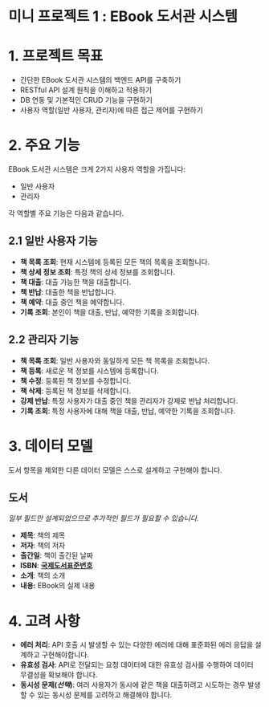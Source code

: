 # 미니 프로젝트 1 : EBook 도서관 시스템

# 1. 프로젝트 목표

- 간단한 EBook 도서관 시스템의 백엔드 API를 구축하기
- RESTful API 설계 원칙을 이해하고 적용하기
- DB 연동 및 기본적인 CRUD 기능을 구현하기
- 사용자 역할(일반 사용자, 관리자)에 따른 접근 제어를 구현하기

# 2. 주요 기능

EBook 도서관 시스템은 크게 2가지 사용자 역할을 가집니다:

- 일반 사용자
- 관리자

각 역할별 주요 기능은 다음과 같습니다.

## 2.1 일반 사용자 기능

- **책 목록 조회**: 현재 시스템에 등록된 모든 책의 목록을 조회합니다.
- **책 상세 정보 조회**: 특정 책의 상세 정보를 조회합니다.
- **책 대출**: 대출 가능한 책을 대출합니다.
- **책 반납**: 대출한 책을 반납합니다.
- **책 예약**: 대출 중인 책을 예약합니다.
- **기록 조회**: 본인이 책을 대출, 반납, 예약한 기록을 조회합니다.

## 2.2 관리자 기능

- **책 목록 조회**: 일반 사용자와 동일하게 모든 책 목록을 조회합니다.
- **책 등록**: 새로운 책 정보를 시스템에 등록합니다.
- **책 수정**: 등록된 책 정보를 수정합니다.
- **책 삭제**: 등록된 책 정보를 삭제합니다.
- **강제 반납**: 특정 사용자가 대출 중인 책을 관리자가 강제로 반납 처리합니다.
- **기록 조회**: 특정 사용자에 대해 책을 대출, 반납, 예약한 기록을 조회합니다.

# 3. 데이터 모델

도서 항목을 제외한 다른 데이터 모델은 스스로 설계하고 구현해야 합니다.

## 도서

*일부 필드만 설계되었으므로 추가적인 필드가 필요할 수 있습니다.*

- **제목**: 책의 제목
- **저자**: 책의 저자
- **출간일**: 책이 출간된 날짜
- **ISBN**: [**국제도서표준번호**](https://ko.wikipedia.org/wiki/%EA%B5%AD%EC%A0%9C%ED%91%9C%EC%A4%80%EB%8F%84%EC%84%9C%EB%B2%88%ED%98%B8)
- **소개**: 책의 소개
- **내용:** EBook의 실제 내용

# 4. 고려 사항

- **에러 처리**: API 호출 시 발생할 수 있는 다양한 에러에 대해 표준화된 에러 응답을 설계하고 구현해야합니다.
- **유효성 검사**: API로 전달되는 요청 데이터에 대한 유효성 검사를 수행하여 데이터 무결성을 확보해야 합니다.
- **동시성 문제(*선택*)**: 여러 사용자가 동시에 같은 책을 대출하려고 시도하는 경우 발생할 수 있는 동시성 문제를 고려하고 해결해야 합니다.